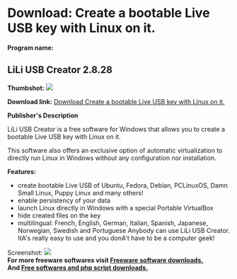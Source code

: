 # Download: Create a bootable Live USB key with Linux on it.

**Program name:**

## LiLi USB Creator 2.8.28

  
**Thumbshot:** ![](http://www.freewarefiles.com/screenshot/llusbcreator_md.jpg)   
  
**Download link:** [Download Create a bootable Live USB key with Linux on it.](http://freesoftwares.boysofts.com/LiLi-USB-Creator_program_56973.html)  
  


**Publisher's Description**  
  


LiLi USB Creator is a free software for Windows that allows you to create a bootable Live USB key with Linux on it. 

This software also offers an exclusive option of automatic virtualization to directly run Linux in Windows without any configuration nor installation.

**Features:**

  * create bootable Live USB of Ubuntu, Fedora, Debian, PCLinuxOS, Damn Small Linux, Puppy Linux and many others! 
  * enable persistency of your data 
  * launch Linux directly in Windows with a special Portable VirtualBox 
  * hide created files on the key 
  * multilingual: French, English, German, Italian, Spanish, Japanese, Norwegian, Swedish and Portuguese 
Anybody can use LiLi USB Creator. ItA's really easy to use and you donA't have to be a computer geek! 

  
  
Screenshot: ![](http://www.freewarefiles.com/screenshot/llusbcreator.jpg)   
**For more freeware softwares visit [Freeware software downloads.](http://freesoftwares.boysofts.com/)**   
**And [Free softwares and php script downloads.](http://www.boysofts.com/)**
